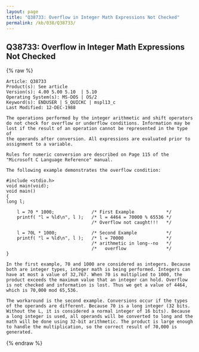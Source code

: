 ```yaml
---
layout: page
title: "Q38733: Overflow in Integer Math Expressions Not Checked"
permalink: /kb/038/Q38733/
---
```


## Q38733: Overflow in Integer Math Expressions Not Checked

{% raw %}

	Article: Q38733
	Product(s): See article
	Version(s): 4.00 5.00 5.10  | 5.10
	Operating System(s): MS-DOS | OS/2
	Keyword(s): ENDUSER | S_QUICKC | mspl13_c
	Last Modified: 12-DEC-1988
	
	The operations performed by the integer arithmetic and shift operators
	do not check for overflow or underflow conditions. Information may be
	lost if the result of an operation cannot be represented in the type of
	the operands after conversion. All expressions are evaluated prior to
	assignment to a variable.
	
	Rules for numeric conversion are described on Page 115 of the
	"Microsoft C Language Reference" manual.
	
	The following example demonstrates the overflow condition:
	
	#include <stdio.h>
	void main(void);
	void main()
	{
	long l;
	
	    l = 70 * 1000;              /* First Example            */
	    printf( "l = %ld\n", l );   /* l = 4464 = 70000 % 65536 */
	                                /* Overflow not caught!!!   */
	
	    l = 70L * 1000;             /* Second Example           */
	    printf( "l = %ld\n", l );   /* l = 70000                */
	                                /* arithmetic in long--no   */
	                                /*   overflow               */
	}
	
	In the first example, 70 and 1000 are considered as integers. Because
	both are integer types, integer math is being performed. Integers can
	have at most a value of 32,767. When 70 is multiplied to 1000, the
	product exceeds the maximum value that an integer can hold. Overflow
	is not checked and information is lost. Thus we get a value of 4464,
	which is 70,000 mod 65,536.
	
	The workaround is the second example. Conversions occur if the types
	of the operands are different. Because 70 is a long integer (32 bits.
	Without the L, it is considered a normal integer of 16 bits). Because
	a long integer is used, all operands will be converted to long and the
	math will be done using 32-bit arithmetic. The product is large enough
	to handle the multiplication, so the correct result of 70,000 is
	generated.

{% endraw %}
